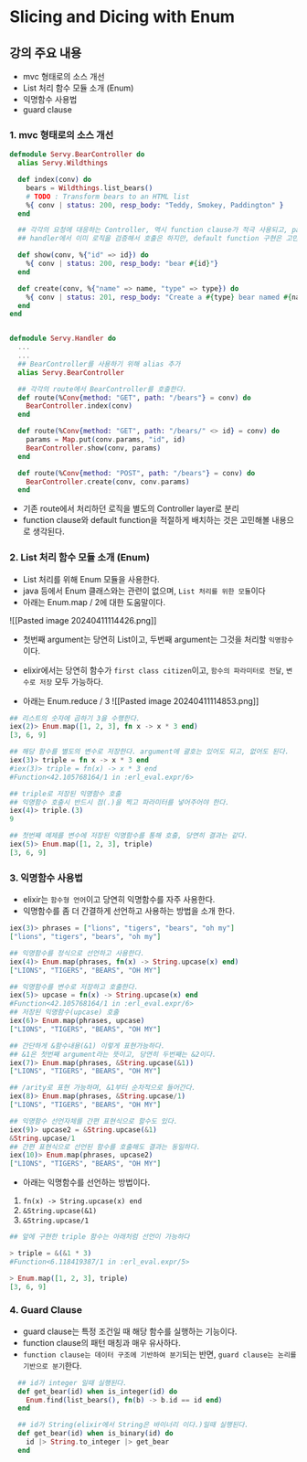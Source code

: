 # Slicing and Dicing with Enum

## 강의 주요 내용

* mvc 형태로의 소스 개선
* List 처리 함수 모듈 소개 (Enum)
* 익명함수 사용법
* guard clause 

### 1. mvc 형태로의 소스 개선

```elixir
defmodule Servy.BearController do
  alias Servy.Wildthings

  def index(conv) do
    bears = Wildthings.list_bears()
    # TODO : Transform bears to an HTML list
    %{ conv | status: 200, resp_body: "Teddy, Smokey, Paddington" }
  end  

  ## 각각의 요청에 대응하는 Controller, 역시 function clause가 적극 사용되고, parameter검증정도로 의미로 이해 하면 될것 같다.
  ## handler에서 이미 로직을 검증해서 호출은 하지만, default function 구현은 고민해 봐야 할듯하다.

  def show(conv, %{"id" => id}) do
    %{ conv | status: 200, resp_body: "bear #{id}"}
  end  

  def create(conv, %{"name" => name, "type" => type}) do
    %{ conv | status: 201, resp_body: "Create a #{type} bear named #{name}!"}
  end
end


defmodule Servy.Handler do
  ...
  ...
  ## BearController를 사용하기 위해 alias 추가
  alias Servy.BearController

  ## 각각의 route에서 BearController를 호출한다.
  def route(%Conv{method: "GET", path: "/bears"} = conv) do
    BearController.index(conv)
  end  

  def route(%Conv{method: "GET", path: "/bears/" <> id} = conv) do
    params = Map.put(conv.params, "id", id)
    BearController.show(conv, params)
  end  

  def route(%Conv{method: "POST", path: "/bears"} = conv) do
    BearController.create(conv, conv.params)
  end
```

* 기존 route에서 처리하던 로직을 별도의 Controller layer로 분리
* function clause와 default function을 적절하게 배치하는 것은 고민해볼 내용으로 생각된다.


### 2. List 처리 함수 모듈 소개 (Enum)

* List 처리를 위해 Enum 모듈을 사용한다.
* java 등에서 Enum 클래스와는 관련이 없으며, `List 처리를 위한 모듈`이다
* 아래는 Enum.map / 2에 대한 도움말이다.

![[Pasted image 20240411114426.png]]

* 첫번째 argument는 당연히 List이고, 두번째 argument는 그것을 처리할 `익명함수`이다.
* elixir에서는 당연히 함수가 `first class citizen`이고, `함수의 파라미터로 전달`, `변수로 저장` 모두 가능하다.

* 아래는 Enum.reduce / 3
![[Pasted image 20240411114853.png]]

```elixir
## 리스트의 숫자에 곱하기 3을 수행한다.
iex(2)> Enum.map([1, 2, 3], fn x -> x * 3 end)
[3, 6, 9]

## 해당 함수를 별도의 변수로 저장한다. argument에 괄호는 있어도 되고, 없어도 된다.
iex(3)> triple = fn x -> x * 3 end
#iex(3)> triple = fn(x) -> x * 3 end
#Function<42.105768164/1 in :erl_eval.expr/6>

## triple로 저장된 익명함수 호출
## 익명함수 호출시 반드시 점(.)을 찍고 파라미터를 넣어주어야 한다.
iex(4)> triple.(3)
9

## 첫번째 예제를 변수에 저장된 익명함수를 통해 호출, 당연히 결과는 같다.
iex(5)> Enum.map([1, 2, 3], triple)
[3, 6, 9]

```



### 3. 익명함수 사용법

* elixir는 `함수형 언어`이고 당연히 익명함수를 자주 사용한다.
* 익명함수를 좀 더 간결하게 선언하고 사용하는 방법을 소개 한다.

```elixir
iex(3)> phrases = ["lions", "tigers", "bears", "oh my"]
["lions", "tigers", "bears", "oh my"]

## 익명함수를 정식으로 선언하고 사용한다.
iex(4)> Enum.map(phrases, fn(x) -> String.upcase(x) end)
["LIONS", "TIGERS", "BEARS", "OH MY"]

## 익명함수를 변수로 저장하고 호출한다.
iex(5)> upcase = fn(x) -> String.upcase(x) end
#Function<42.105768164/1 in :erl_eval.expr/6>
## 저장된 익명함수(upcase) 호출
iex(6)> Enum.map(phrases, upcase)
["LIONS", "TIGERS", "BEARS", "OH MY"]

## 간단하게 &함수내용(&1) 이렇게 표현가능하다.
## &1은 첫번째 argument라는 뜻이고, 당연히 두번째는 &2이다.
iex(7)> Enum.map(phrases, &String.upcase(&1))
["LIONS", "TIGERS", "BEARS", "OH MY"]

## /arity로 표현 가능하며, &1부터 순차적으로 들어간다.
iex(8)> Enum.map(phrases, &String.upcase/1)
["LIONS", "TIGERS", "BEARS", "OH MY"]

## 익명함수 선언자체를 간편 표현식으로 할수도 있다.
iex(9)> upcase2 = &String.upcase(&1)
&String.upcase/1
## 간편 표현식으로 선언된 함수를 호출해도 결과는 동일하다.
iex(10)> Enum.map(phrases, upcase2)
["LIONS", "TIGERS", "BEARS", "OH MY"]
```

* 아래는 익명함수를 선언하는 방법이다.
1) `fn(x) -> String.upcase(x) end`
2) `&String.upcase(&1)`
3) `&String.upcase/1`


```elixir
## 앞에 구현한 triple 함수는 아래처럼 선언이 가능하다

> triple = &(&1 * 3)
#Function<6.118419387/1 in :erl_eval.expr/5>

> Enum.map([1, 2, 3], triple)
[3, 6, 9]
```


### 4. Guard Clause

* guard clause는 특정 조건일 때 해당 함수를 실행하는 기능이다.
* function clause의 패턴 매칭과 매우 유사하다.
* `function clause는 데이터 구조에 기반하여 분기`되는 반면, `guard clause는 논리를 기반으로 분기`한다.

```elixir
  ## id가 integer 일때 실행된다.
  def get_bear(id) when is_integer(id) do
    Enum.find(list_bears(), fn(b) -> b.id == id end)
  end

  ## id가 String(elixir에서 String은 바이너리 이다.)일때 실행된다.
  def get_bear(id) when is_binary(id) do
    id |> String.to_integer |> get_bear
  end
```
